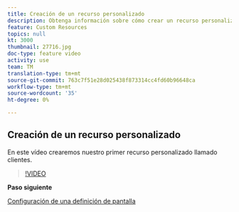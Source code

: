```yaml
---
title: Creación de un recurso personalizado
description: Obtenga información sobre cómo crear un recurso personalizado llamado clientes.
feature: Custom Resources
topics: null
kt: 3000
thumbnail: 27716.jpg
doc-type: feature video
activity: use
team: TM
translation-type: tm+mt
source-git-commit: 763c7f51e28d025438f873314cc4fd60b96648ca
workflow-type: tm+mt
source-wordcount: '35'
ht-degree: 0%

---
```



## Creación de un recurso personalizado

En este vídeo crearemos nuestro primer recurso personalizado llamado clientes.

>[!VIDEO](https://video.tv.adobe.com/v/27716?quality=9)

**Paso siguiente**

[Configuración de una definición de pantalla](./configuring-a-screen-definition-for-a-custom-resource.md)
